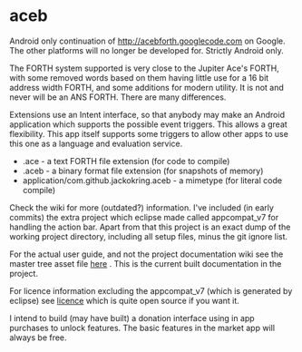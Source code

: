 # aceb

Android only continuation of http://acebforth.googlecode.com on Google.
The other platforms will no longer be developed for. Strictly Android only.

The FORTH system supported is very close to the Jupiter Ace's FORTH, with some
removed words based on them having little use for a 16 bit address width 
FORTH, and some additions for modern utility. It is not and never will be an
ANS FORTH. There are many differences.

Extensions use an Intent interface, so that anybody may make an Android
application which supports the possible event triggers. This allows a great
flexibility. This app itself supports some triggers to allow other
apps to use this one as a language and evaluation service.

* .ace - a text FORTH file extension (for code to compile)
* .aceb - a binary format file extension (for snapshots of memory) 
* application/com.github.jackokring.aceb - a mimetype (for literal code compile)

Check the wiki for more (outdated?) information. I've included (in early commits) the extra project which
eclipse made called appcompat_v7 for handling the action bar. Apart from that
this project is an exact dump of the working project directory, including all
setup files, minus the git ignore list.

For the actual user guide, and not the project documentation wiki see the master
tree asset file [here](http://www.github.com/jackokring/aceb/tree/master/assets/AceB/index.html)
. This is the current built documentation in the project.

For licence information excluding the appcompat_v7 (which is generated by eclipse) see [licence](LICENCE.md) which is
quite open source if you want it.

I intend to build (may have built) a donation interface using in app purchases to unlock features. The basic features
in the market app will always be free.